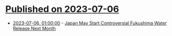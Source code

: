 # [Published on 2023-07-06](index.md)

* [2023-07-06, 01:00:00](https://news.slashdot.org/story/23/07/05/236200/japan-may-start-controversial-fukushima-water-release-next-month?utm_source=rss1.0mainlinkanon&utm_medium=feed) - [Japan May Start Controversial Fukushima Water Release Next Month](https://news.slashdot.org/story/23/07/05/236200/japan-may-start-controversial-fukushima-water-release-next-month?utm_source=rss1.0mainlinkanon&utm_medium=feed)
